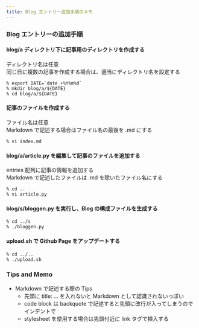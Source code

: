 ```yaml
---
title: Blog エントリー追加手順のメモ
---
```

<link rel="stylesheet" href="./style.css" type="text/css" />

### Blog エントリーの追加手順

#### blog/a ディレクトリ下に記事用のディレクトリを作成する

ディレクトリ名は任意  
同じ日に複数の記事を作成する場合は、適当にディレクトリ名を設定する

    % export DATE=`date +%Y%m%d`
    % mkdir blog/a/${DATE}
    % cd blog/a/${DATE}

#### 記事のファイルを作成する

ファイル名は任意  
Markdown で記述する場合はファイル名の最後を .md にする
    
    % vi index.md

#### blog/a/article.py を編集して記事のファイルを追加する

entries 配列に記事の情報を追加する  
Markdown で記述したファイルは .md を除いたファイル名にする
    
    % cd ..
    % vi article.py

#### blog/s/bloggen.py を実行し、Blog の構成ファイルを生成する

    % cd ../s
    % ./bloggen.py

#### upload.sh で Github Page をアップデートする

    % cd ../..
    % ./upload.sh

### Tips and Memo

* Markdown で記述する際の Tips
  * 先頭に title: ... を入れないと Markdown として認識されないっぽい
  * code block は backquote で記述すると先頭に改行が入ってしまうのでインデントで
  * stylesheet を使用する場合は先頭付近に link タグで挿入する

